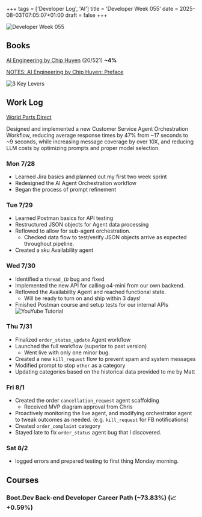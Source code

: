 +++
tags = ['Developer Log', 'AI']
title = 'Developer Week 055'
date = 2025-08-03T07:05:07+01:00
draft = false
+++

![Developer Week 055](https://pbrazeale.github.io/images/devweek055.jpg)

## Books

[AI Engineering by Chip Huyen](https://www.oreilly.com/library/view/ai-engineering/9781098166298/) (20/521) **~4%**

[NOTES: AI Engineering by Chip Huyen: Preface](https://pbrazeale.github.io/posts/00-ai-engineering/)

![3 Key Levers](https://pbrazeale.github.io/images/model_three_keys.jpg)

## Work Log

[World Parts Direct](https://www.worldpartsdirect.com/)

Designed and implemented a new Customer Service Agent Orchestration Workflow, reducing average response times by 47% from ~17 seconds to ~9 seconds, while increasing message coverage by over 10X, and reducing LLM costs by optimizing prompts and proper model selection.

### Mon 7/28

- Learned Jira basics and planned out my first two week sprint
- Redesigned the AI Agent Orchestration workflow
- Began the process of prompt refinement

### Tue 7/29

- Learned Postman basics for API testing
- Restructured JSON objects for Agent data processing
- Reflowed to allow for sub-agent orchestration.
  - Checked data flow to test/verify JSON objects arrive as expected throughout pipeline.
- Created a sku Availability agent

### Wed 7/30

- Identified a `thread_ID` bug and fixed
- Implemented the new API for calling o4-mini from our own backend.
- Reflowed the Availability Agent and reached functional state.
  - Will be ready to turn on and ship within 3 days!
- Finished Postman course and setup tests for our internal APIs
  ![YouYube Tutorial](https://img.youtube.com/vi/zp5Jh2FIpF0/maxresdefault.jpg)

### Thu 7/31

- Finalized `order_status_update` Agent workflow
- Launched the full workflow (superior to past version)
  - Went live with only one minor bug.
- Created a new `kill_request` flow to prevent spam and system messages
- Modified prompt to stop `other` as a category
- Updating categories based on the historical data provided to me by Matt

### Fri 8/1

- Created the order `cancellation_request` agent scaffolding
  - Received MVP diagram approval from Chris
- Proactively monitoring the live agent, and modifying orchestrator agent to tweak outcomes as needed. (e.g. `kill_request` for FB notifications)
- Created `order_complaint` category
- Stayed late to fix `order_status` agent bug that I discovered.

### Sat 8/2

- logged errors and prepared testing to first thing Monday morning.

## Courses

### Boot.Dev Back-end Developer Career Path (~73.83%) (📈 +0.59%)
